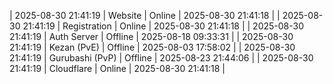 | 2025-08-30 21:41:19 | Website | Online | 2025-08-30 21:41:18 |
| 2025-08-30 21:41:19 | Registration | Online | 2025-08-30 21:41:18 |
| 2025-08-30 21:41:19 | Auth Server | Offline | 2025-08-18 09:33:31 |
| 2025-08-30 21:41:19 | Kezan (PvE) | Offline | 2025-08-03 17:58:02 |
| 2025-08-30 21:41:19 | Gurubashi (PvP) | Offline | 2025-08-23 21:44:06 |
| 2025-08-30 21:41:19 | Cloudflare | Online | 2025-08-30 21:41:18 |
